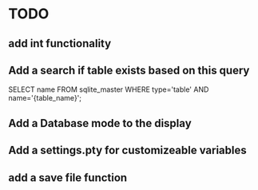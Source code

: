 # TODO

## add int functionality

## Add a search if table exists based on this query
SELECT name FROM sqlite_master WHERE type='table' AND name='{table_name}';

## Add a Database mode to the display

## Add a settings.pty for customizeable variables

## add a save file function